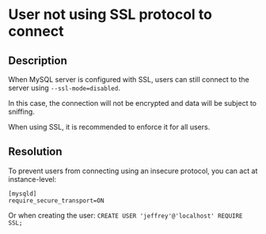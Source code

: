 # User not using SSL protocol to connect

## Description
When MySQL server is configured with SSL, users can still connect to the server using `--ssl-mode=disabled`. 

In this case, the connection will not be encrypted and data will be subject to sniffing. 

When using SSL, it is recommended to enforce it for all users. 

## Resolution
To prevent users from connecting using an insecure protocol, you can act at instance-level:
```
[mysqld]
require_secure_transport=ON
```
Or when creating the user:
`CREATE USER 'jeffrey'@'localhost' REQUIRE SSL;`
 